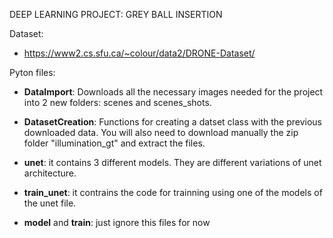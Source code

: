 DEEP LEARNING PROJECT: 
GREY BALL INSERTION

Dataset:
- https://www2.cs.sfu.ca/~colour/data2/DRONE-Dataset/
  
Pyton files:
- **DataImport**: Downloads all the necessary images needed for the project into 2 new folders: scenes and scenes_shots.
- **DatasetCreation**: Functions for creating a datset class with the previous downloaded data.
                   You will also need to download manually the zip folder "illumination_gt" and extract the files.
                  
- **unet**: it contains 3 different models. They are different variations of unet architecture.
- **train_unet**: it contrains the code for trainning using one of the models of the unet file.
- **model** and **train**: just ignore this files for now
